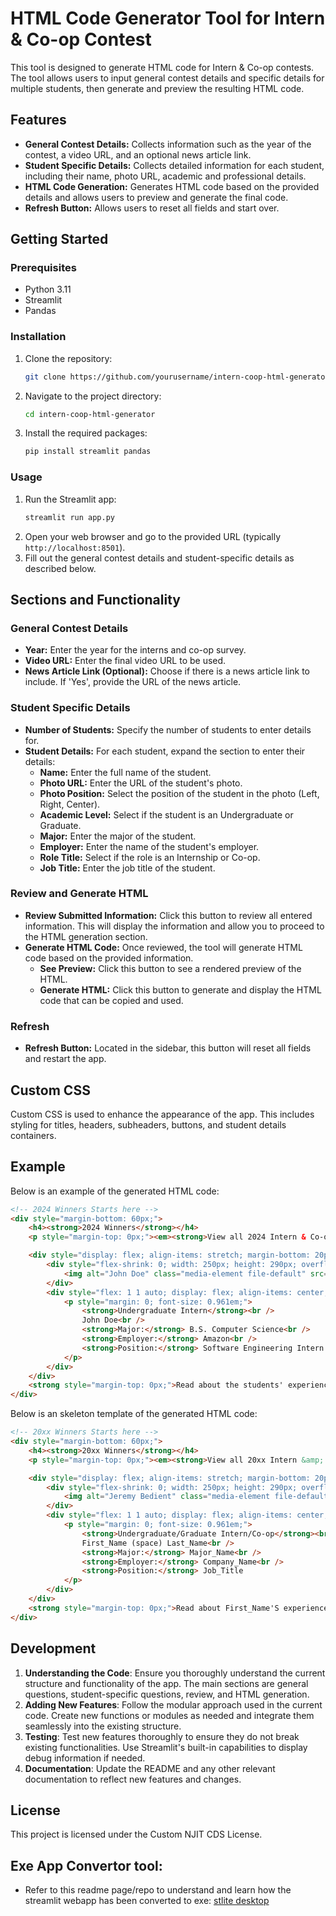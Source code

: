 # HTML Code Generator Tool for Intern & Co-op Contest
This tool is designed to generate HTML code for Intern & Co-op contests. The tool allows users to input general contest details and specific details for multiple students, then generate and preview the resulting HTML code.

## Features
- **General Contest Details:** Collects information such as the year of the contest, a video URL, and an optional news article link.
- **Student Specific Details:** Collects detailed information for each student, including their name, photo URL, academic and professional details.
- **HTML Code Generation:** Generates HTML code based on the provided details and allows users to preview and generate the final code.
- **Refresh Button:** Allows users to reset all fields and start over.

## Getting Started
### Prerequisites
- Python 3.11
- Streamlit
- Pandas

### Installation
1. Clone the repository:
    ```sh
    git clone https://github.com/yourusername/intern-coop-html-generator.git
    ```
2. Navigate to the project directory:
    ```sh
    cd intern-coop-html-generator
    ```
3. Install the required packages:
    ```sh
    pip install streamlit pandas
    ```

### Usage
1. Run the Streamlit app:
    ```sh
    streamlit run app.py
    ```
2. Open your web browser and go to the provided URL (typically `http://localhost:8501`).
3. Fill out the general contest details and student-specific details as described below.

## Sections and Functionality
### General Contest Details
- **Year:** Enter the year for the interns and co-op survey.
- **Video URL:** Enter the final video URL to be used.
- **News Article Link (Optional):** Choose if there is a news article link to include. If 'Yes', provide the URL of the news article.
### Student Specific Details
- **Number of Students:** Specify the number of students to enter details for.
- **Student Details:** For each student, expand the section to enter their details:
  - **Name:** Enter the full name of the student.
  - **Photo URL:** Enter the URL of the student's photo.
  - **Photo Position:** Select the position of the student in the photo (Left, Right, Center).
  - **Academic Level:** Select if the student is an Undergraduate or Graduate.
  - **Major:** Enter the major of the student.
  - **Employer:** Enter the name of the student's employer.
  - **Role Title:** Select if the role is an Internship or Co-op.
  - **Job Title:** Enter the job title of the student.
### Review and Generate HTML
- **Review Submitted Information:** Click this button to review all entered information. This will display the information and allow you to proceed to the HTML generation section.
- **Generate HTML Code:** Once reviewed, the tool will generate HTML code based on the provided information.
  - **See Preview:** Click this button to see a rendered preview of the HTML.
  - **Generate HTML:** Click this button to generate and display the HTML code that can be copied and used.
### Refresh
- **Refresh Button:** Located in the sidebar, this button will reset all fields and restart the app.

## Custom CSS
Custom CSS is used to enhance the appearance of the app. This includes styling for titles, headers, subheaders, buttons, and student details containers.

## Example

Below is an example of the generated HTML code:

```html
<!-- 2024 Winners Starts here -->
<div style="margin-bottom: 60px;">
    <h4><strong>2024 Winners</strong></h4>
    <p style="margin-top: 0px;"><em><strong>View all 2024 Intern & Co-op contestants: <a href="https://www.canva.com/design/...">here</a>.</strong></em></p>

    <div style="display: flex; align-items: stretch; margin-bottom: 20px;">
        <div style="flex-shrink: 0; width: 250px; height: 290px; overflow: hidden; display: flex; align-items: center; justify-content: center;">
            <img alt="John Doe" class="media-element file-default" src="https://example.com/photo.jpg" style="width: 100%; height: 100%; object-fit: cover; object-position: left center;" />
        </div>
        <div style="flex: 1 1 auto; display: flex; align-items: center; margin: 0 0 0 10px; width: 100%;">
            <p style="margin: 0; font-size: 0.961em;">
                <strong>Undergraduate Intern</strong><br />
                John Doe<br />
                <strong>Major:</strong> B.S. Computer Science<br />
                <strong>Employer:</strong> Amazon<br />
                <strong>Position:</strong> Software Engineering Intern
            </p>
        </div>
    </div>
    <strong style="margin-top: 0px;">Read about the students' experiences: <a href="https://news.njit.edu/...">here</a>.</strong>
</div>
```

Below is an skeleton template of the generated HTML code:

```html
<!-- 20xx Winners Starts here -->
<div style="margin-bottom: 60px;">
    <h4><strong>20xx Winners</strong></h4>
    <p style="margin-top: 0px;"><em><strong>View all 20xx Intern &amp; Co-op contestants: <a href="canva_link">here.</a></strong></em></p>

    <div style="display: flex; align-items: stretch; margin-bottom: 20px;">
        <div style="flex-shrink: 0; width: 250px; height: 290px; overflow: hidden; display: flex; align-items: center; justify-content: center;">
            <img alt="Jeremy Bedient" class="media-element file-default" src="photo_link" style="width: 100%; height: 100%; object-fit: cover; object-position: left center;" />
        </div>
        <div style="flex: 1 1 auto; display: flex; align-items: center; margin: 0 0 0 10px; width: 100%;">
            <p style="margin: 0; font-size: 0.961em;">
                <strong>Undergraduate/Graduate Intern/Co-op</strong><br />
                First_Name (space) Last_Name<br />
                <strong>Major:</strong> Major_Name<br />
                <strong>Employer:</strong> Company_Name<br />
                <strong>Position:</strong> Job_Title
            </p>
        </div>
    </div> 
    <strong style="margin-top: 0px;">Read about First_Name'S experience:<a href="news_link"> here.</a></strong> 
</div>
```

## Development
1. **Understanding the Code**: Ensure you thoroughly understand the current structure and functionality of the app. The main sections are general questions, student-specific questions, review, and HTML generation.
2. **Adding New Features**: Follow the modular approach used in the current code. Create new functions or modules as needed and integrate them seamlessly into the existing structure.
3. **Testing**: Test new features thoroughly to ensure they do not break existing functionalities. Use Streamlit's built-in capabilities to display debug information if needed.
4. **Documentation**: Update the README and any other relevant documentation to reflect new features and changes.

## License
This project is licensed under the Custom NJIT CDS License.

## Exe App Convertor tool:
- Refer to this readme page/repo to understand and learn how the streamlit webapp has been converted to exe: <a href="https://github.com/whitphx/stlite/blob/main/packages/desktop/README.md">stlite desktop</a>